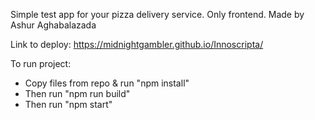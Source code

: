 Simple test app for your pizza delivery service. Only frontend.
Made by Ashur Aghabalazada

Link to deploy: https://midnightgambler.github.io/Innoscripta/

To run project:

- Copy files from repo & run "npm install"
- Then run "npm run build"
- Then run "npm start"
